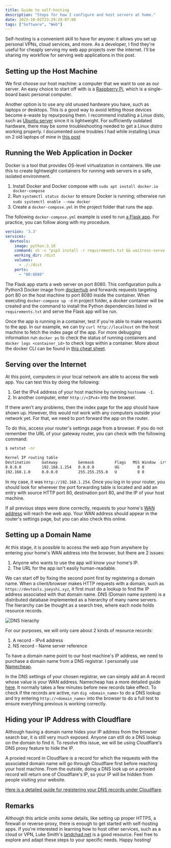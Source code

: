 ```yaml
---
title: Guide to self-hosting
description: "Steps for how I configure and host servers at home."
date: 2023-10-02T23:29:29-07:00
tags: ["Software", "Web"]
---
```


Self-hosting is a convenient skill to have for anyone:
it allows you set up personal VPNs, cloud services, and more.
As a developer, I find they're useful for cheaply serving my web app projects over the internet.
I'll be sharing my workflow for serving web applications in this post.

## Setting up the Host Machine

We first choose our host machine: a computer that we want to use as our server.
An easy choice to start off with is a [Raspberry Pi](https://www.raspberrypi.com/products/),
which is a single-board basic personal computer.

Another option is to use any old unused hardware you have, such as laptops or desktops.
This is a good way to avoid letting those devices become e-waste by repurposing them.
I recommend installing a Linux disto, such as [Ubuntu server](https://ubuntu.com/download/server)
since it is lightweight.
For sufficiently outdated hardware, there may be some troubleshooting needed to get a Linux distro working properly.
I documented some troubles I had while installing Linux on 2 old laptops of mine in [this post](/posts/installing_linux)

## Running the Web Application in Docker

Docker is a tool that provides OS-level virtualization in containers.
We use this to create lightweight containers for running web servers in
a safe, isolated environment.

1. Install Docker and Docker compose with `sudo apt install docker.io docker-compose`
2. Run `systemctl status docker` to ensure Docker is running; otherwise run `sudo systemctl enable --now docker`
3. Create a `docker-compose.yml` in the project folder that runs the app.

The following `docker-compose.yml` example is used to run [a Flask app](https://github.com/joeyshi12/devtools).
For practice, you can follow along with my procedure.

```yaml
version: '3.3'
services:
  devtools:
    image: python:3.10
    command: sh -c "pip3 install -r requirements.txt && waitress-serve --port=8080 --call app:create_app"
    working_dir: /dist
    volumes:
      - ./:/dist
    ports:
      - "80:8080"
```

The Flask app starts a web server on port 8080.
This configuration pulls a Python3 Docker image from [dockerhub](https://hub.docker.com/_/python) and forwards
requests targeting port 80 on the host machine to port 8080 inside the container.
When executing `docker-compose up -d` in project folder, a docker container will be created
and the command to install the Python dependencies listed in `requirements.txt` and serve the Flask app will be run.

Once the app is running in a container, test if you're able to make requests to the app.
In our example, we can try `curl http://localhost` on the host machine to fetch the index page of the app.
For more debugging information run `docker ps` to check the status of running containers
and `docker logs <container_id>` to check logs within a container.
More about the docker CLI can be found in [this cheat sheet](https://docs.docker.com/get-started/docker_cheatsheet.pdf).

## Serving over the Internet 

At this point, computers in your local network are able to access the web app.
You can test this by doing the following:

1. Get the IPv4 address of your host machine by running `hostname -I`.
2. In another computer, enter `http://<IPv4>` into the browser.

If there aren't any problems, then the index page for the app should have shown up.
However, this would not work with any computers outside your network yet.
For that, we need to port forward the app on the router.

To do this, access your router's settings page from a browser.
If you do not remember the URL of your gateway router, you can check with the following command:

```sh
$ netstat -nr

Kernel IP routing table
Destination     Gateway         Genmask         Flags   MSS Window  irtt Iface
0.0.0.0         192.168.1.254   0.0.0.0         UG        0 0          0 wlp4s0
192.168.1.0     0.0.0.0         255.255.255.0   U         0 0          0 wlp4s0
```

In my case, it was `http://192.168.1.254`.
Once you log in to your router, you should look for wherever the port forwarding
table is located and add an entry with source HTTP port 80, destination port 80,
and the IP of your host machine.

If all previous steps were done correctly,
requests to your home's [WAN address](https://en.wikipedia.org/wiki/Wide_area_network) will reach the web app.
Your WAN address should appear in the router's settings page,
but you can also check this online.

## Setting up a Domain Name

At this stage, it is possible to access the web app from anywhere by entering
your home's WAN address into the browser, but there are 2 issues:

1. Anyone who wants to use the app will know your home's IP.
2. The URL for the app isn't easily human-readable.

We can start off by fixing the second point first by registering a domain name.
When a client/browser makes HTTP requests with a domain, such as `https://devtools.joeyshi.xyz`,
it first must do a lookup to find the IP address associated with that domain name.
DNS (Domain name system) is a distributed database implemented as a hierarchy of many name servers.
The hierarchy can be thought as a search tree, where each node holds resource records.

![DNS hierachy](https://res.cloudinary.com/practicaldev/image/fetch/s--b9G6DenD--/c_limit%2Cf_auto%2Cfl_progressive%2Cq_auto%2Cw_880/https://i.imgur.com/xOdVIPZ.png)

For our purposes, we will only care about 2 kinds of resource records:

1. A record - IPv4 address
2. NS record - Name server reference

To have a domain name point to our host machine's IP address,
we need to purchase a domain name from a DNS registrar.
I personally use [Namecheap](https://www.namecheap.com/).

In the DNS settings of your chosen registrar,
we can simply add an A record whose value is your WAN address.
Namecheap has a more detailed guide [here](https://www.namecheap.com/support/knowledgebase/article.aspx/319/2237/how-can-i-set-up-an-a-address-record-for-my-domain/).
It normally takes a few minutes before new records take effect.
To check if the records are active, run `dig <domain_name>` to do a DNS lookup and try entering `http://<domain_name>` into the browser
to do a full test to ensure everything previous is working correctly.

## Hiding your IP Address with Cloudflare

Although having a domain name hides your IP address from the browser search bar,
it is still very much exposed.
Anyone can still do a DNS lookup on the domain to find it.
To resolve this issue, we will be using Cloudflare's DNS proxy feature to hide the IP.

A proxied record in Cloudflare is a record for which the requests with the associated domain name
will go through Cloudflare first before reaching your host machine.
From the outside, doing a DNS look up on a proxied record will return one of Cloudflare's IP,
so your IP will be hidden from people visiting your website.

[Here is a detailed guide for registering your DNS records under Cloudflare](https://www.namecheap.com/support/knowledgebase/article.aspx/9607/2210/how-to-set-up-dns-records-for-your-domain-in-cloudflare-account/).

## Remarks

Although this article omits some details, like setting up proper HTTPS, a firewall or reverse-proxy,
there is enough to get started with self-hosting apps.
If you're interested in learning how to host other services,
such as a cloud or VPN, Luke Smith's [landchad.net](https://landchad.net/) is a good resource.
Feel free to explore and adapt these steps to your specific needs. Happy hosting!
